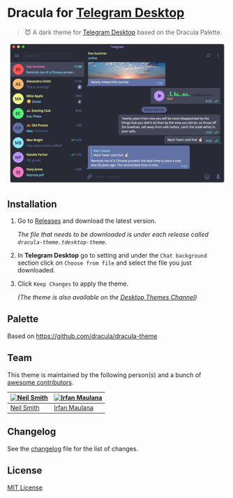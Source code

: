# Dracula for [Telegram Desktop](https://desktop.telegram.org/)

> :smiling_imp: A dark theme for [Telegram Desktop](https://desktop.telegram.org/) based on the Dracula Palette.

![Screenshot](./preview.png)

## Installation
1. Go to [Releases](https://github.com/dracula/telegram/releases) and download the latest version.

	*The file that needs to be downloaded is under each release called `dracula-theme.tdesktop-theme`.*
2. In **Telegram Desktop** go to setting and under the `Chat background` section click on `Choose from file` and select the file you just downloaded.
3. Click `Keep Changes` to apply the theme.

	*(The theme is also available on the [Desktop Themes Channel](https://t.me/themes))*

## Palette

Based on https://github.com/dracula/dracula-theme

## Team

This theme is maintained by the following person(s) and a bunch of [awesome contributors](https://github.com/dracula/telegram/graphs/contributors).

 [![Neil Smith](https://avatars2.githubusercontent.com/u/8648114?v=3&s=70)](https://github.com/nmsmith22389) | [![Irfan Maulana](https://avatars3.githubusercontent.com/u/7221389?v=3&s=70)](https://github.com/mazipan)
--- | ---
 [Neil Smith](https://github.com/nmsmith22389) | [Irfan Maulana](https://github.com/mazipan)

## Changelog

See the [changelog](./CHANGELOG.md) file for the list of changes.

## License

[MIT License](./LICENSE)
